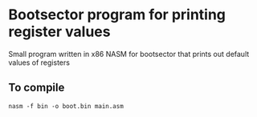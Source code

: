 # Bootsector program for printing register values
Small program written in x86 NASM for bootsector that prints out default values of registers

## To compile
```
nasm -f bin -o boot.bin main.asm
``` 
